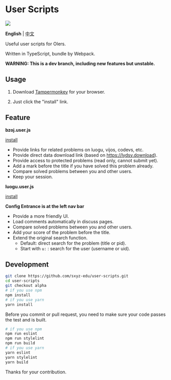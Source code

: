 # User Scripts

[![](https://travis-ci.com/sxyz-edu/user-scripts.svg?branch=master)](https://travis-ci.com/sxyz-edu/user-scripts)

**English** | [中文](./README-zh.md)

Useful user scripts for OIers.

Written in TypeScript, bundle by Webpack.

**WARNING: This is a dev branch, including new features but unstable.**

## Usage

1. Download [Tampermonkey](https://tampermonkey.net/) for your browser.

2. Just click the "install" link.

## Feature

**bzoj.user.js**

[install][bzoj-user-js]

- Provide links for related problems on luogu, vijos, codevs, etc.
- Provide direct data download link (based on <https://lydsy.download>).
- Provide access to protected problems (read only, cannot submit yet).
- Add a mark before the title if you have solved this problem already.
- Compare solved problems between you and other users.
- Keep your session.

**luogu.user.js**

[install][luogu-user-js]

**Config Entrance is at the left nav bar**

- Provide a more friendly UI.
- Load comments automatically in discuss pages.
- Compare solved problems between you and other users.
- Add your score of the problem before the title.
- Extend the original search function.
  + Default: direct search for the problem (title or pid).
  + Start with `u:` : search for the user (username or uid).

## Development

```bash
git clone https://github.com/sxyz-edu/user-scripts.git
cd user-scripts
git checkout alpha
# if you use npm
npm install
# if you use yarn
yarn install
```

Before you commit or pull request, you need to make sure your code passes the test and is built.

```bash
# if you use npm
npm run eslint
npm run stylelint
npm run build
# if you use yarn
yarn eslint
yarn stylelint
yarn build
```

Thanks for your contribution.

[bzoj-user-js]: https://raw.githubusercontent.com/sxyz-edu/user-scripts/alpha/dist/bzoj.user.js
[luogu-user-js]: https://raw.githubusercontent.com/sxyz-edu/user-scripts/alpha/dist/luogu.user.js
